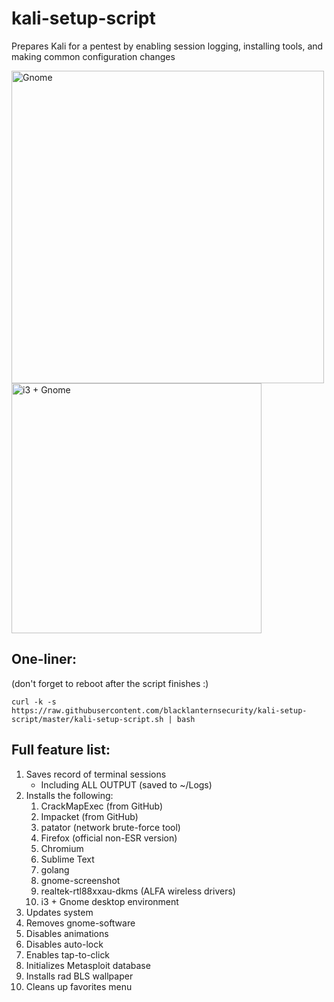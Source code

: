# kali-setup-script

Prepares Kali for a pentest by enabling session logging, installing tools, and making common configuration changes

<img alt="Gnome" src="https://i.imgur.com/pXh7AUu.png" width=500>
<img alt="i3 + Gnome" src="https://i.imgur.com/DEEJhvO.png" width=400>

## One-liner:
(don't forget to reboot after the script finishes :)
~~~
curl -k -s https://raw.githubusercontent.com/blacklanternsecurity/kali-setup-script/master/kali-setup-script.sh | bash
~~~

## Full feature list:

1. Saves record of terminal sessions
	- Including ALL OUTPUT (saved to ~/Logs)
1. Installs the following:
	1. CrackMapExec (from GitHub)
	1. Impacket (from GitHub)
	1. patator (network brute-force tool)
	1. Firefox (official non-ESR version)
	1. Chromium
	1. Sublime Text
	1. golang
	1. gnome-screenshot
	1. realtek-rtl88xxau-dkms (ALFA wireless drivers)
	1. i3 + Gnome desktop environment
1. Updates system
1. Removes gnome-software
1. Disables animations
1. Disables auto-lock
1. Enables tap-to-click
1. Initializes Metasploit database
1. Installs rad BLS wallpaper
1. Cleans up favorites menu